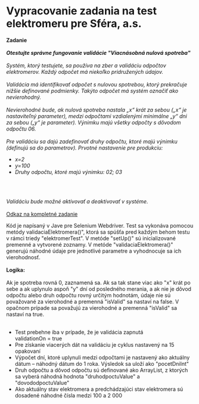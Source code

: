 # Vypracovanie zadania na test elektromeru pre Sféra, a.s.
**Zadanie**
<br></br>
**<i>Otestujte správne fungovanie validácie "Viacnásobná nulová spotreba"**
<br></br>
Systém, ktorý testujete, sa používa na zber a validáciu odpočtov elektromerov.
Každý odpočet má niekoľko pridružených údajov.
<br></br>
Validácia má identifikovať odpočet s nulovou spotrebou, ktorý prekračuje nižšie definované
podmienky. Takýto odpočet má systém označiť ako nevierohodný.
<br></br>
Nevierohodné bude, ak nulová spotreba nastala „x“ krát za sebou („x“ je nastaviteľný parameter),
medzi odpočtami vzdialenými minimálne „y“ dni za sebou („y“ je parameter).
Výnimku majú všetky odpočty s dôvodom odpočtu 06.
<br></br>
Pre validáciu sa dajú zadefinovať druhy odpočtu, ktoré majú výnimku (definujú sa do parametrov).
Prvotné nastavenie pre produkciu:

<ul>
<li>x=2</li>
<li>y=100</li>
<li>Druhy odpočtu, ktoré majú výnimku: 02; 03</li>
</ul>
<br></br>

Validáciu bude možné aktivovať a deaktivovať v systéme.</i>
<br></br>
<a href="https://drive.google.com/file/d/1HYzlEmaXPjUUACSwC4n_G-lUCJPsDjzW/view?usp=sharing">Odkaz na kompletné zadanie</a>

Kód je napísaný v Jave pre Selenium Webdriver. Test sa vykonáva pomocou metódy  validaciaElektromera()", ktorá sa spúšťa pred každým behom testu v rámci triedy "elektromerTest". V metóde "setUp()" sú inicializované premenné a vytvorené zoznamy. V metóde "validaciaElektromera()" generujú náhodné údaje pre jednotlivé parametre a vyhodnocuje sa ich vierohodnosť.
<br></br>
**Logika:**
<br></br>
Ak je spotreba rovná 0, zaznamená sa. Ak sa tak stane viac ako "x" krát po sebe a ak uplynulo aspoň "y" dní od posledného merania, a ak nie je dôvod odpočtu alebo druh odpočtu rovný určitým hodnotám, údaje nie sú považované za vierohodné a premenná "isValid" sa nastaví na false. V opačnom prípade sa považujú za vierohodné a premenná "isValid" sa nastaví na true.
<br></br>
<ul>
<li>Test prebehne iba v prípade, že je validácia zapnutá</li>
validationOn = true
<li>Pre získanie viacerých dát na validáciu je cyklus nastavený na 15 opakovaní</li>
<li>Výpočet dní, ktoré uplynuli medzi odpočtami je nastavený ako aktuálny dátum – náhodný dátum do 1 roka. Výsledok sa uloží ako "pocetDniInt"</li>
<li>Druh odpočtu a dôvod odpočtu sú definované ako ArrayList, z ktorých sa vyberá náhodná hodnota "druhodpoctuValue" a "dovododpoctuValue"</li>
<li>Ako aktuálny stav elektromera a predchádzajúci stav elektromera sú dosadené náhodné čísla medzi 100 a 2 000</li>
</ul>
